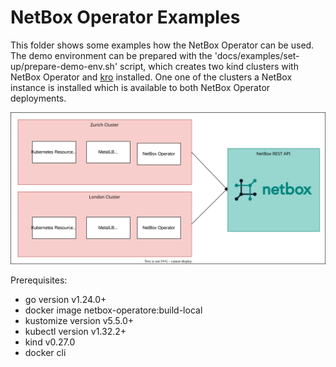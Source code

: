 # NetBox Operator Examples

This folder shows some examples how the NetBox Operator can be used. The demo environment can be prepared with the 'docs/examples/set-up/prepare-demo-env.sh' script, which creates two kind clusters with NetBox Operator and [kro] installed. One one of the clusters a NetBox instance is installed which is available to both NetBox Operator deployments.

![Demo Set Up](demo-setup.drawio.svg)

[kro]: https://github.com/kro-run/kro/

Prerequisites:
- go version v1.24.0+
- docker image netbox-operatore:build-local
- kustomize version v5.5.0+
- kubectl version v1.32.2+
- kind v0.27.0
- docker cli
